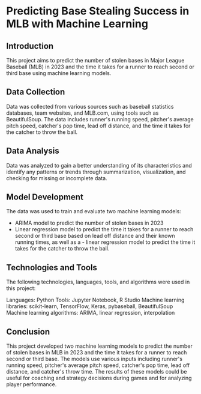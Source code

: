 # Predicting Base Stealing Success in MLB with Machine Learning

## Introduction
This project aims to predict the number of stolen bases in Major League Baseball (MLB) in 2023 and the time it takes for a runner to reach second or third base using machine learning models.

## Data Collection
Data was collected from various sources such as baseball statistics databases, team websites, and MLB.com, using tools such as BeautifulSoup. The data includes runner's running speed, pitcher's average pitch speed, catcher's pop time, lead off distance, and the time it takes for the catcher to throw the ball.

## Data Analysis
Data was analyzed to gain a better understanding of its characteristics and identify any patterns or trends through summarization, visualization, and checking for missing or incomplete data.

## Model Development
The data was used to train and evaluate two machine learning models:

- ARIMA model to predict the number of stolen bases in 2023
- Linear regression model to predict the time it takes for a runner to reach second or third base based on lead off distance and their known running times, as well as a - linear regression model to predict the time it takes for the catcher to throw the ball.

## Technologies and Tools
The following technologies, languages, tools, and algorithms were used in this project:

Languages: Python
Tools: Jupyter Notebook, R Studio
Machine learning libraries: scikit-learn, TensorFlow, Keras, pybaseball, BeautifulSoup
Machine learning algorithms: ARIMA, linear regression, interpolation

## Conclusion
This project developed two machine learning models to predict the number of stolen bases in MLB in 2023 and the time it takes for a runner to reach second or third base. The models use various inputs including runner's running speed, pitcher's average pitch speed, catcher's pop time, lead off distance, and catcher's throw time. The results of these models could be useful for coaching and strategy decisions during games and for analyzing player performance.
